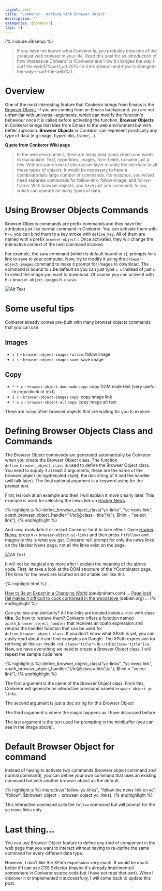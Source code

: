 ```yaml
---
layout: post
title: "Conkeror - Working with Browser Object"
description: ""
categories: [conkeror]
tags: []
---
```

{% include JB/setup %}

> If you have not known what Conkeror is, you probably miss one of the greatest
> web browser in your life. Read this post for an introduction of how impressive
> Conkeror is
> [Conkeror and How it changed the way I surf the web]({%post_url 2012-12-24-conkeror-and-how-it-changed-the-way-i-surf-the-web%}).

# Overview

One of the most interesting feature that Conkeror brings from Emacs is the
[Browser Object](http://conkeror.org/BrowserObjects). If you are coming from an
Emacs background, you are not unfamiliar with universal-arguments, which can
modify the function's behaviour once it is called before activating the
function. **Browser Objects** in Conkeror brings that idea from Emacs to the web
environment but with better approach. **Browser Objects** in Conkeror can
represent practically any type of data (e.g image, hyperlinks, frame,...).

**Quote from Conkeror Wiki page**

> In the web environment, there are many data types which one wants to
> manipulate. Text, hyperlinks, images, form fields, to name just a few. Without
> some kind of abstraction layer to unify the interface to all these types of
> objects, it would be necessary to have a combinatorially large number of
> commands. For instance, you would need separate commands for follow-link,
> follow-image, and follow-frame. With browser objects, you have just one
> command, follow, which can operate on many types of data.

<!-- more -->

# Using Browser Objects Commands

Browser Objects commands are prefix commands and they have the attributes just
like normal command in Conkeror. You can activate them with `M-x`, you can
bind them to a key stroke with `define_key`. All of them are named with a prefix
`browser-object-`. Once activated, they will change the interactive context of
the next command invoked.

For example, the `save` command (which is default bound to `s`), prompts for a
link to save to your computer. Now, try to modify it using the
`browser-object-images` command to make it prompt for images to download.
The command is bound to `i` be default so you can just type `i s` instead of
just `s` to select the image you want to download. Of course you can active it
with `M-x` `browser-object-images` `M-x` `save`.

![Alt Text](/files/2014-12-21-conkeror-working-with-browser-object/image.png)

# Some useful tips

Conkeror already comes pre-built with many browser objects commands that you can
use

## Images

- `i f` - `browser-object-images` `follow`: follow image
- `i s` - `browser-object-images` `save`: save image

## Copy

- `* * c` - `browser-object-dom-node` `copy`: copy DOM node text (very useful to
  copy block of text)
- `i c` - `browser-object-images` `copy`: copy image link
- `* a c` - `browser-object-alt` `copy`: copy image alt text

There are many other browser objects that are waiting for you to explore

# Defining Browser Objects Class and Commands

The Browser Object commands are generated automatically by Conkeror when you
create the Browser Object class. The function `define_browser_object_class` is
used to define the Browser Object class. You need to supply it at least 3
arguments, these are the name of the browser object (in hyphenated style), the
doc string of it and the handler (will talk later). The final optional argument
is a keyword using for the prompt text.

First, let look at an example and then I will explain it more clearly later. This
example is used for selecting the news link on
[Hacker News](https://news.ycombinator.com/).

{% highlight js %}
define_browser_object_class("yc-links",
                            "yc news link",
                            xpath_browser_object_handler("//td[@class='title']/a"),
                            $hint = "select link");
{% endhighlight %}

And now, evaludate it or restart Conkeror for it to take effect. Open
[Hacker News](https://news.ycombinator.com/), press `M-x`
`browser-object-yc-links` and then press `f` (`follow`) and magically this is
what you get. Conkeror will prompt for only the news links on the Hacker News
page, not all the links exist on the page.

![Alt Text](/files/2014-12-21-conkeror-working-with-browser-object/yc.png)

It will not be magical any more after I explain the meaning of the above code.
First, let take a look at the DOM structure of the YCombinator page. The links
for the news are located inside a table cell like this

{% highlight html %}
...
<td class="title">
  <a href="http://paulgraham.com/ecw.html">How to Be an Expert in a Changing
    World
  </a>
  <span class="comhead"> (paulgraham.com)
  </span>
</td>
...
<td class="title">
  <a href="https://bugs.debian.org/cgi-bin/bugreport.cgi?bug=773619">Page load
    fail makes it difficult to cook cornbread in the woodstove
  </a>
  <span class="comhead"> (debian.org)
  </span>
</td>
...
{% endhighlight %}

Can you see any similarity? All the links are located inside a `<td>` with class
**title**. So how to retrieve them? Conkeror offers a function named
`xpath_browser_object_handler` that receives an xpath expression and returns the
handler function that can be used for `define_browser_object_class`. If you
don't know what XPath is yet, you can easily read about it and find examples on
Google. The XPath expression for retriving all the `<a>` inside `<td
class="title">` is `//td[@class='title']/a`. Now, we have everything we need to
create a Browser Object class, I will repeat the sample code here

{% highlight js %}
define_browser_object_class("yc-links",
                            "yc news link",
                            xpath_browser_object_handler("//td[@class='title']/a"),
                            $hint = "select link");
{% endhighlight %}

The first argument is the name of the Browser Object class. From this, Conkeror
will generate an interactive command named `browser-object-yc-links`.

The second argument is just a doc string for this Browser Object

The third argument is where the magic happens as I have discussed before.

The last argument is the text used for prompting in the minibuffer (you can see
in the image above).

# Default Browser Object for command

Instead of having to activate two commands (browser object command and normal
command), you can define your own command that uses an existing command but with
another browser object as the default

{% highlight js %}
interactive("follow-yc-links",
            "follow the news link on yc",
            "follow",
            $browser_object = browser_object_yc_links);
{% endhighlight %}

This interactive command calls the `follow` command but will prompt for the yc
news links only.

# Last thing...

You can use Browser Object feature to define any kind of component in the web
page that you want to interact without having to re-define the same command for
every different data type.

However, I don't like the XPath expression very much. It would be much better if
I can use CSS Selector (maybe it's already implemented somewhere in Conkeror
source code but I have not read that part). When I discover it or implemented it
successfully, I will come back to update this post.
